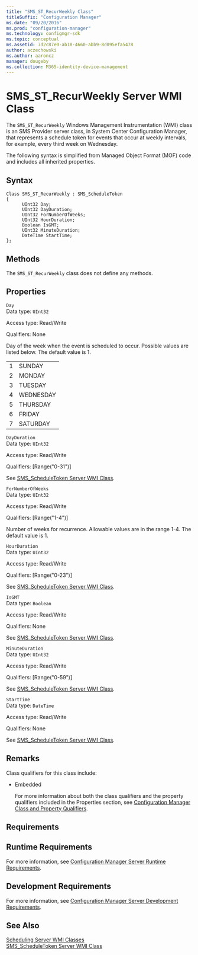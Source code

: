 ```yaml
---
title: "SMS_ST_RecurWeekly Class"
titleSuffix: "Configuration Manager"
ms.date: "09/20/2016"
ms.prod: "configuration-manager"
ms.technology: configmgr-sdk
ms.topic: conceptual
ms.assetid: 7d2c87e0-ab18-4660-abb9-8d095efa5478
author: aczechowski
ms.author: aaroncz
manager: dougeby
ms.collection: M365-identity-device-management
---
```

# SMS_ST_RecurWeekly Server WMI Class
The `SMS_ST_RecurWeekly` Windows Management Instrumentation (WMI) class is an SMS Provider server class, in System Center Configuration Manager, that represents a schedule token for events that occur at weekly intervals, for example, every third week on Wednesday.  

 The following syntax is simplified from Managed Object Format (MOF) code and includes all inherited properties.  

## Syntax  

```  
Class SMS_ST_RecurWeekly : SMS_ScheduleToken  
{  
      UInt32 Day;  
      UInt32 DayDuration;  
      UInt32 ForNumberOfWeeks;  
      UInt32 HourDuration;  
      Boolean IsGMT;  
      UInt32 MinuteDuration;  
      DateTime StartTime;  
};  
```  

## Methods  
 The `SMS_ST_RecurWeekly` class does not define any methods.  

## Properties  
 `Day`  
 Data type: `UInt32`  

 Access type: Read/Write  

 Qualifiers: None  

 Day of the week when the event is scheduled to occur. Possible values are listed below. The default value is 1.  

|||  
|-|-|  
|1|SUNDAY|  
|2|MONDAY|  
|3|TUESDAY|  
|4|WEDNESDAY|  
|5|THURSDAY|  
|6|FRIDAY|  
|7|SATURDAY|  

 `DayDuration`  
 Data type: `UInt32`  

 Access type: Read/Write  

 Qualifiers: [Range("0-31")]  

 See [SMS_ScheduleToken Server WMI Class](../../../../../develop/reference/core/servers/configure/sms_scheduletoken-server-wmi-class.md).  

 `ForNumberOfWeeks`  
 Data type: `UInt32`  

 Access type: Read/Write  

 Qualifiers: [Range("1-4")]  

 Number of weeks for recurrence. Allowable values are in the range 1-4. The default value is 1.  

 `HourDuration`  
 Data type: `UInt32`  

 Access type: Read/Write  

 Qualifiers: [Range("0-23")]  

 See [SMS_ScheduleToken Server WMI Class](../../../../../develop/reference/core/servers/configure/sms_scheduletoken-server-wmi-class.md).  

 `IsGMT`  
 Data type: `Boolean`  

 Access type: Read/Write  

 Qualifiers: None  

 See [SMS_ScheduleToken Server WMI Class](../../../../../develop/reference/core/servers/configure/sms_scheduletoken-server-wmi-class.md).  

 `MinuteDuration`  
 Data type: `UInt32`  

 Access type: Read/Write  

 Qualifiers: [Range("0-59")]  

 See [SMS_ScheduleToken Server WMI Class](../../../../../develop/reference/core/servers/configure/sms_scheduletoken-server-wmi-class.md).  

 `StartTime`  
 Data type: `DateTime`  

 Access type: Read/Write  

 Qualifiers: None  

 See [SMS_ScheduleToken Server WMI Class](../../../../../develop/reference/core/servers/configure/sms_scheduletoken-server-wmi-class.md).  

## Remarks  
 Class qualifiers for this class include:  

- Embedded  

  For more information about both the class qualifiers and the property qualifiers included in the Properties section, see [Configuration Manager Class and Property Qualifiers](../../../../../develop/reference/misc/class-and-property-qualifiers.md).  

## Requirements  

## Runtime Requirements  
 For more information, see [Configuration Manager Server Runtime Requirements](../../../../../develop/core/reqs/server-runtime-requirements.md).  

## Development Requirements  
 For more information, see [Configuration Manager Server Development Requirements](../../../../../develop/core/reqs/server-development-requirements.md).  

## See Also  
 [Scheduling Server WMI Classes](../../../../../develop/reference/core/servers/configure/scheduling-server-wmi-classes.md)   
 [SMS_ScheduleToken Server WMI Class](../../../../../develop/reference/core/servers/configure/sms_scheduletoken-server-wmi-class.md)

